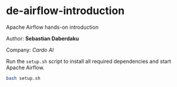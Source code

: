 # de-airflow-introduction
Apache Airflow hands-on introduction

Author: **Sebastian Daberdaku**

Company: *Cardo AI*

Run the `setup.sh` script to install all required dependencies and start Apache Airflow.

```bash
bash setup.sh
```